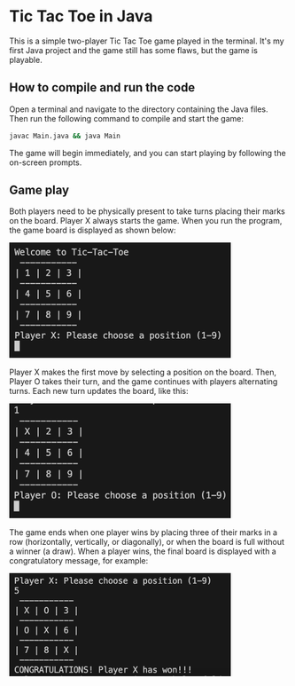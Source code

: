 # Tic Tac Toe in Java
This is a simple two-player Tic Tac Toe game played in the terminal. It's my first Java project and the game still has some flaws, but the game is playable.

## How to compile and run the code
Open a terminal and navigate to the directory containing the Java files. Then run the following command to compile and start the game:
```bash
javac Main.java && java Main
```

The game will begin immediately, and you can start playing by following the on-screen prompts.

## Game play
Both players need to be physically present to take turns placing their marks on the board. Player X always starts the game.
When you run the program, the game board is displayed as shown below:

<img src="screenshots/gameStart.png" alt="Game Start" width=400px>

Player X makes the first move by selecting a position on the board. Then, Player O takes their turn, and the game continues with players alternating turns. Each new turn updates the board, like this:

<img src="screenshots/newTurn.png" alt="New Turn" width=400px>

The game ends when one player wins by placing three of their marks in a row (horizontally, vertically, or diagonally), or when the board is full without a winner (a draw). When a player wins, the final board is displayed with a congratulatory message, for example:

<img src="screenshots/gameWon.png" alt="Game Won" width=400px>
